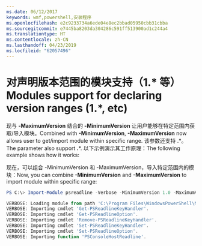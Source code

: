 ```yaml
---
ms.date: 06/12/2017
keywords: wmf,powershell,安装程序
ms.openlocfilehash: e2c9233734a6ede04e8ec2bbad05950cbb31cbba
ms.sourcegitcommit: e7445ba8203da304286c591ff513900ad1c244a4
ms.translationtype: HT
ms.contentlocale: zh-CN
ms.lasthandoff: 04/23/2019
ms.locfileid: "62057496"
---
```

# <a name="modules-support-for-declaring-version-ranges-1-etc"></a><span data-ttu-id="51774-102">对声明版本范围的模块支持（1.\* 等）</span><span class="sxs-lookup"><span data-stu-id="51774-102">Modules support for declaring version ranges (1.\*, etc)</span></span>
<span data-ttu-id="51774-103">现与 **-MaximumVersion** 结合的 **-MinimumVersion** 让用户能够在特定范围内获取/导入模块。</span><span class="sxs-lookup"><span data-stu-id="51774-103">Combined with **-MinimumVersion**, **-MaximumVersion** now allows user to get/import module within specific range.</span></span> <span data-ttu-id="51774-104">该参数还支持 .\*。</span><span class="sxs-lookup"><span data-stu-id="51774-104">The parameter also support **.**\*.</span></span> <span data-ttu-id="51774-105">以下示例演示其工作原理：</span><span class="sxs-lookup"><span data-stu-id="51774-105">The following example shows how it works:</span></span>

<span data-ttu-id="51774-106">现在，可以组合 -MinimumVersion 和 -MaximumVersion，导入特定范围内的模块：</span><span class="sxs-lookup"><span data-stu-id="51774-106">Now, you can combine **-MinimumVersion** and **-MaximumVersion** to import module within specific range:</span></span>

```powershell
PS C:\> Import-Module psreadline -Verbose -MinimumVersion 1.0 -MaximumVersion 1.2.*

VERBOSE: Loading module from path 'C:\Program Files\WindowsPowerShell\Modules\psreadline\1.1\psreadline.psd1'.
VERBOSE: Importing cmdlet 'Get-PSReadlineKeyHandler'.
VERBOSE: Importing cmdlet 'Get-PSReadlineOption'.
VERBOSE: Importing cmdlet 'Remove-PSReadlineKeyHandler'.
VERBOSE: Importing cmdlet 'Set-PSReadlineKeyHandler'.
VERBOSE: Importing cmdlet 'Set-PSReadlineOption'.
VERBOSE: Importing function 'PSConsoleHostReadline'.
```
